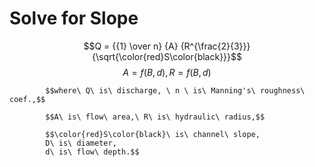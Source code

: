 # Solve for Slope

$$Q = {{1} \over n} {A} {R^{\frac{2}{3}}}{\sqrt{\color{red}S\color{black}}}$$ $$A = f(B, d), R = f(B, d)$$

```text
        $$where\ Q\ is\ discharge, \ n \ is\ Manning's\ roughness\  coef.,$$

        $$A\ is\ flow\ area,\ R\ is\ hydraulic\ radius,$$

        $$\color{red}S\color{black}\ is\ channel\ slope,
        D\ is\ diameter,
        d\ is\ flow\ depth.$$
```

